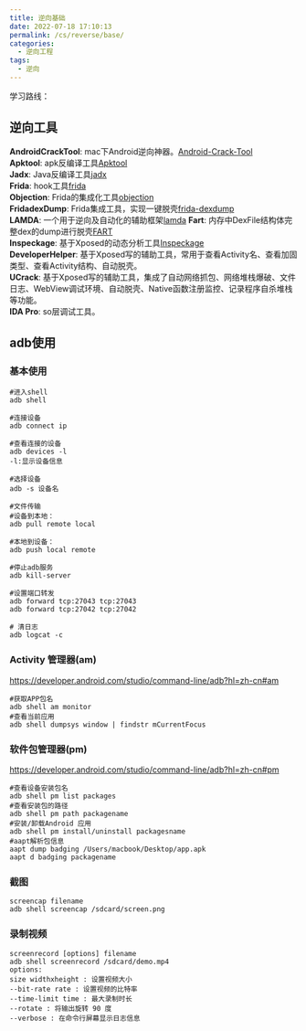 ```yaml
---
title: 逆向基础
date: 2022-07-18 17:10:13
permalink: /cs/reverse/base/
categories: 
  - 逆向工程
tags: 
  - 逆向
---
```

学习路线：


## 逆向工具
**AndroidCrackTool**: mac下Android逆向神器。[Android-Crack-Tool](https://github.com/Jermic/Android-Crack-Tool)  
**Apktool**: apk反编译工具[Apktool](https://github.com/iBotPeaches/Apktool)  
**Jadx**: Java反编译工具[jadx](https://github.com/skylot/jadx)  
**Frida**: hook工具[frida](https://github.com/frida/frida)  
**Objection**: Frida的集成化工具[objection](https://github.com/sensepost/objection)  
**FridadexDump**: Frida集成工具，实现一键脱壳[frida-dexdump](https://github.com/hluwa/frida-dexdump)  
**LAMDA**: 一个用于逆向及自动化的辅助框架[lamda](https://github.com/rev1si0n/lamda)
**Fart**: 内存中DexFile结构体完整dex的dump进行脱壳[FART](https://github.com/hanbinglengyue/FART)  
**Inspeckage**: 基于Xposed的动态分析工具[Inspeckage](https://github.com/ac-pm/Inspeckage)  
**DeveloperHelper**: 基于Xposed写的辅助工具，常用于查看Activity名、查看加固类型、查看Activity结构、自动脱壳。  
**UCrack**: 基于Xposed写的辅助工具，集成了自动网络抓包、网络堆栈爆破、文件日志、WebView调试环境、自动脱壳、Native函数注册监控、记录程序自杀堆栈等功能。  
**IDA Pro**: so层调试工具。  

## adb使用
### 基本使用
```shell
#进入shell
adb shell

#连接设备
adb connect ip

#查看连接的设备
adb devices -l  
-l:显示设备信息

#选择设备
adb -s 设备名

#文件传输
#设备到本地：  
adb pull remote local   

#本地到设备：  
adb push local remote

#停止adb服务
adb kill-server

#设置端口转发
adb forward tcp:27043 tcp:27043  
adb forward tcp:27042 tcp:27042

# 清日志
adb logcat -c
```
### Activity 管理器(am)
https://developer.android.com/studio/command-line/adb?hl=zh-cn#am  
```shell
#获取APP包名
adb shell am monitor  
#查看当前应用
adb shell dumpsys window | findstr mCurrentFocus   
```
### 软件包管理器(pm)
https://developer.android.com/studio/command-line/adb?hl=zh-cn#pm
```shell
#查看设备安装包名 
adb shell pm list packages
#查看安装包的路径
adb shell pm path packagename
#安装/卸载Android 应用
adb shell pm install/uninstall packagesname 
#aapt解析包信息
aapt dump badging /Users/macbook/Desktop/app.apk  
aapt d badging packagename
```
### 截图
```shell
screencap filename  
adb shell screencap /sdcard/screen.png
```
### 录制视频
```shell
screenrecord [options] filename  
adb shell screenrecord /sdcard/demo.mp4  
options:  
size widthxheight : 设置视频大小  
--bit-rate rate : 设置视频的比特率  
--time-limit time : 最大录制时长  
--rotate : 将输出旋转 90 度  
--verbose : 在命令行屏幕显示日志信息 
```
